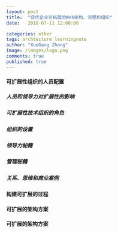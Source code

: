 ```yaml
---
layout: post
title:  "现代企业可拓展的Web架构、流程和组织"
date:   2018-07-11 12:00:00

categories: other
tags: archtecture learningnote
author: "XueGang Zhang"
image: /images/logo.png
comments: true
published: true
---
```


#### 可扩展性组织的人员配置

##### 人员和领导力对扩展性的影响

##### 可扩展性技术组织的角色

##### 组织的设置

##### 领导力秘籍

##### 管理秘籍

##### 关系、思维和商业案例

#### 构建可扩展的过程

#### 可扩展的架构方案

#### 可扩展的架构方案








